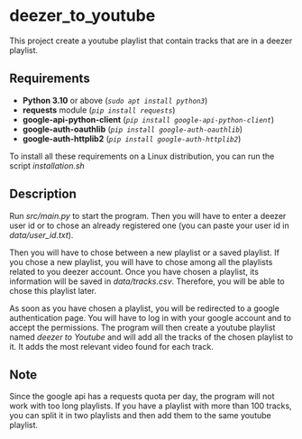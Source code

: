 # deezer_to_youtube

This project create a youtube playlist that contain tracks that are in a deezer playlist.

## Requirements

- __Python 3.10__ or above (_```sudo apt install python3```_)
- __requests__ module (_```pip install requests```_)
- __google-api-python-client__ (_```pip install google-api-python-client```_)
- __google-auth-oauthlib__ (_```pip install google-auth-oauthlib```_)
- __google-auth-httplib2__ (_```pip install google-auth-httplib2```_)

To install all these requirements on a Linux distribution, you can run the script _installation.sh_

## Description

Run _src/main.py_ to start the program. Then you will have to enter a deezer user id or to chose an already registered one (you can paste your user id in _data/user_id.txt_).

Then you will have to chose between a new playlist or a saved playlist. If you chose a new playlist, you will have to chose among all the playlists related to you deezer account. Once you have chosen a playlist, its information will be saved in _data/tracks.csv_. Therefore, you will be able to chose this playlist later.

As soon as you have chosen a playlist, you will be redirected to a google authentication page. You will have to log in with your google account and to accept the permissions. The program will then create a youtube playlist named _deezer to Youtube_ and will add all the tracks of the chosen playlist to it. It adds the most relevant video found for each track.

## Note

Since the google api has a requests quota per day, the program will not work with too long playlists. If you have a playlist with more than 100 tracks, you can split it in two playlists and then add them to the same youtube playlist.
